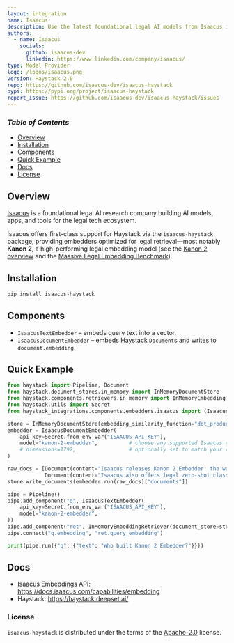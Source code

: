 ```yaml
---
layout: integration
name: Isaacus
description: Use the latest foundational legal AI models from Isaacus in Haystack.
authors:
  - name: Isaacus
    socials:
      github: isaacus-dev
      linkedin: https://www.linkedin.com/company/isaacus/
type: Model Provider
logo: /logos/isaacus.png
version: Haystack 2.0
repo: https://github.com/isaacus-dev/isaacus-haystack
pypi: https://pypi.org/project/isaacus-haystack
report_issue: https://github.com/isaacus-dev/isaacus-haystack/issues
---
```


### ***Table of Contents***
- [Overview](#overview)
- [Installation](#installation)
- [Components](#components)
- [Quick Example](#quick-example)
- [Docs](#docs)
- [License](#license)

## Overview
[Isaacus](https://isaacus.com/) is a foundational legal AI research company building AI models, apps, and tools for the legal tech ecosystem.

Isaacus offers first-class support for Haystack via the `isaacus-haystack` package, providing embedders optimized for legal retrieval—most notably **Kanon 2**, a high-performing legal embedding model (see the [Kanon 2 overview](https://isaacus.com/blog/introducing-kanon-2-embedder) and the [Massive Legal Embedding Benchmark](https://isaacus.com/blog/introducing-mleb)).

## Installation
```bash
pip install isaacus-haystack
```

## Components
- `IsaacusTextEmbedder` – embeds query text into a vector.
- `IsaacusDocumentEmbedder` – embeds Haystack `Document`s and writes to `document.embedding`.

## Quick Example
```python
from haystack import Pipeline, Document
from haystack.document_stores.in_memory import InMemoryDocumentStore
from haystack.components.retrievers.in_memory import InMemoryEmbeddingRetriever
from haystack.utils import Secret
from haystack_integrations.components.embedders.isaacus import (IsaacusTextEmbedder, IsaacusDocumentEmbedder)

store = InMemoryDocumentStore(embedding_similarity_function="dot_product")
embedder = IsaacusDocumentEmbedder(
    api_key=Secret.from_env_var("ISAACUS_API_KEY"),
    model="kanon-2-embedder",          # choose any supported Isaacus embedding model
    # dimensions=1792,                 # optionally set to match your vector DB
)

raw_docs = [Document(content="Isaacus releases Kanon 2 Embedder: the world's best legal embedding model."),
            Document(content="Isaacus also offers legal zero-shot classification and extractive question answering models.")]
store.write_documents(embedder.run(raw_docs)["documents"])

pipe = Pipeline()
pipe.add_component("q", IsaacusTextEmbedder(
    api_key=Secret.from_env_var("ISAACUS_API_KEY"),
    model="kanon-2-embedder",
))
pipe.add_component("ret", InMemoryEmbeddingRetriever(document_store=store))
pipe.connect("q.embedding", "ret.query_embedding")

print(pipe.run({"q": {"text": "Who built Kanon 2 Embedder?"}}))
```

## Docs
- Isaacus Embeddings API: https://docs.isaacus.com/capabilities/embedding
- Haystack: https://haystack.deepset.ai/

### License

`isaacus-haystack` is distributed under the terms of the [Apache-2.0](https://spdx.org/licenses/Apache-2.0.html) license.